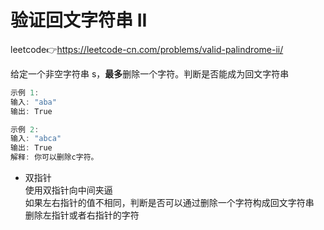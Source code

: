 # 验证回文字符串 II  
leetcode👉https://leetcode-cn.com/problems/valid-palindrome-ii/  

给定一个非空字符串 s，**最多**删除一个字符。判断是否能成为回文字符串  
```js
示例 1:
输入: "aba"
输出: True

示例 2:
输入: "abca"
输出: True
解释: 你可以删除c字符。
```

- 双指针  
  使用双指针向中间夹逼  
  如果左右指针的值不相同，判断是否可以通过删除一个字符构成回文字符串  
  删除左指针或者右指针的字符  